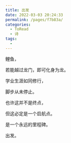 ```yaml
---
title: 出发
date: 2022-03-03 20:24:33
permalink: /pages/f7b83a/
categories:
  - ToRead
  - 诗
tags:
  - 
---
```

鲤鱼，

若能越过龙门，即可化身为龙。

 

学业生涯如同修行，

脚步从未停止。

 

也许这并不是终点，

但这必定是一个启航点。

是一个永远的里程碑。

 

出发。